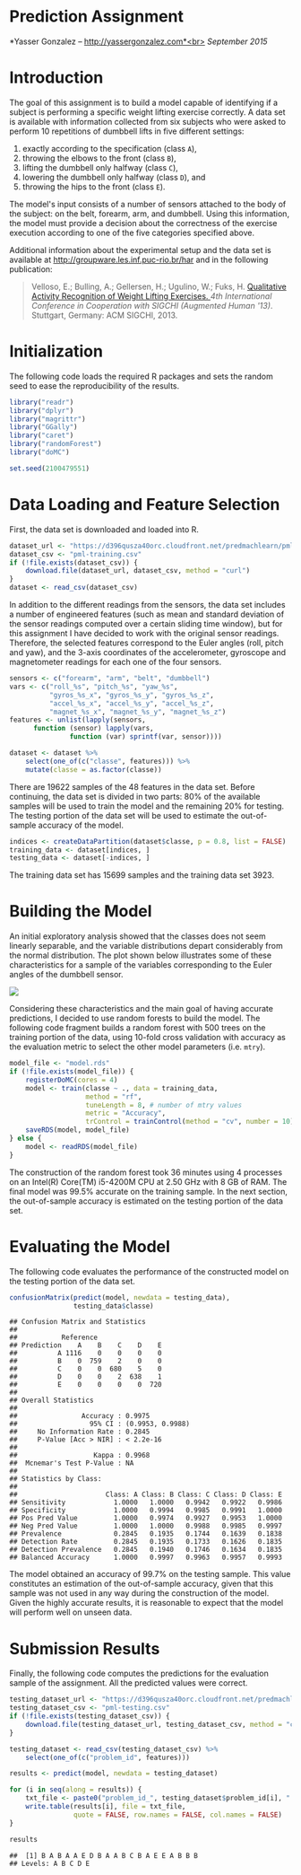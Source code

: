 # Prediction Assignment

*Yasser Gonzalez – http://yassergonzalez.com*<br>
*September 2015*

# Introduction

The goal of this assignment is to build a model capable of identifying
if a subject is performing a specific weight lifting exercise correctly.
A data set is available with information collected from six subjects
who were asked to perform 10 repetitions of dumbbell lifts in five
different settings:

1.   exactly according to the specification (class `A`),
2.   throwing the elbows to the front (class `B`),
3.   lifting the dumbbell only halfway (class `C`),
4.   lowering the dumbbell only halfway (class `D`), and
5.   throwing the hips to the front (class `E`).

The model's input consists of a number of sensors attached to the body
of the subject: on the belt, forearm, arm, and dumbbell. Using this
information, the model must provide a decision about the correctness
of the exercise execution according to one of the five categories
specified above.

Additional information about the experimental setup and the data set
is available at http://groupware.les.inf.puc-rio.br/har and in the
following publication:

> Velloso, E.; Bulling, A.; Gellersen, H.; Ugulino, W.; Fuks, H.
> [Qualitative Activity Recognition of Weight Lifting Exercises. ](http://groupware.les.inf.puc-rio.br/work.jsf?p1=11201)
> *4th International Conference in Cooperation with SIGCHI (Augmented Human '13)*.
> Stuttgart, Germany: ACM SIGCHI, 2013.

# Initialization

The following code loads the required R packages and sets the random
seed to ease the reproducibility of the results.


```r
library("readr")
library("dplyr")
library("magrittr")
library("GGally")
library("caret")
library("randomForest")
library("doMC")

set.seed(2100479551)
```

# Data Loading and Feature Selection

First, the data set is downloaded and loaded into R.


```r
dataset_url <- "https://d396qusza40orc.cloudfront.net/predmachlearn/pml-training.csv"
dataset_csv <- "pml-training.csv"
if (!file.exists(dataset_csv)) {
    download.file(dataset_url, dataset_csv, method = "curl")
}
dataset <- read_csv(dataset_csv)
```

In addition to the different readings from the sensors, the data set
includes a number of engineered features (such as mean and standard
deviation of the sensor readings computed over a certain sliding time
window), but for this assignment I have decided to work with the
original sensor readings. Therefore, the selected features correspond
to the Euler angles (roll, pitch and yaw), and the 3-axis coordinates
of the accelerometer, gyroscope and magnetometer readings for each one
of the four sensors.


```r
sensors <- c("forearm", "arm", "belt", "dumbbell")
vars <- c("roll_%s", "pitch_%s", "yaw_%s",
          "gyros_%s_x", "gyros_%s_y", "gyros_%s_z",
          "accel_%s_x", "accel_%s_y", "accel_%s_z",
          "magnet_%s_x", "magnet_%s_y", "magnet_%s_z")
features <- unlist(lapply(sensors,
      function (sensor) lapply(vars,
               function (var) sprintf(var, sensor))))

dataset <- dataset %>%
    select(one_of(c("classe", features))) %>%
    mutate(classe = as.factor(classe))
```

There are 19622 samples of the 48
features in the data set. Before continuing, the data set is divided
in two parts: 80% of the available samples will be used to train the
model and the remaining 20% for testing. The testing portion of the
data set will be used to estimate the out-of-sample accuracy of the
model.


```r
indices <- createDataPartition(dataset$classe, p = 0.8, list = FALSE)
training_data <- dataset[indices, ]
testing_data <- dataset[-indices, ]
```

The training data set has 15699 samples and the
training data set 3923.

# Building the Model

An initial exploratory analysis showed that the classes does not seem
linearly separable, and the variable distributions depart considerably
from the normal distribution. The plot shown below illustrates some of
these characteristics for a sample of the variables corresponding to
the Euler angles of the dumbbell sensor.

![](dumbbell_euler_angles-1.png)

Considering these characteristics and the main goal of having accurate
predictions, I decided to use random forests to build the model. The
following code fragment builds a random forest with 500 trees on the
training portion of the data, using 10-fold cross validation with
accuracy as the evaluation metric to select the other model parameters
(i.e. `mtry`).


```r
model_file <- "model.rds"
if (!file.exists(model_file)) {
    registerDoMC(cores = 4)
    model <- train(classe ~ ., data = training_data,
                   method = "rf",
                   tuneLength = 8, # number of mtry values
                   metric = "Accuracy",
                   trControl = trainControl(method = "cv", number = 10))
    saveRDS(model, model_file)
} else {
    model <- readRDS(model_file)
}
```

The construction of the random forest took 36
minutes using 4 processes on an Intel(R) Core(TM) i5-4200M CPU at 2.50 GHz
with 8 GB of RAM. The final model was 99.5%
accurate on the training sample. In the next section, the out-of-sample
accuracy is estimated on the testing portion of the data set.

# Evaluating the Model

The following code evaluates the performance of the constructed model
on the testing portion of the data set.


```r
confusionMatrix(predict(model, newdata = testing_data),
                testing_data$classe)
```

```
## Confusion Matrix and Statistics
##
##           Reference
## Prediction    A    B    C    D    E
##          A 1116    0    0    0    0
##          B    0  759    2    0    0
##          C    0    0  680    5    0
##          D    0    0    2  638    1
##          E    0    0    0    0  720
##
## Overall Statistics
##
##                Accuracy : 0.9975
##                  95% CI : (0.9953, 0.9988)
##     No Information Rate : 0.2845
##     P-Value [Acc > NIR] : < 2.2e-16
##
##                   Kappa : 0.9968
##  Mcnemar's Test P-Value : NA
##
## Statistics by Class:
##
##                      Class: A Class: B Class: C Class: D Class: E
## Sensitivity            1.0000   1.0000   0.9942   0.9922   0.9986
## Specificity            1.0000   0.9994   0.9985   0.9991   1.0000
## Pos Pred Value         1.0000   0.9974   0.9927   0.9953   1.0000
## Neg Pred Value         1.0000   1.0000   0.9988   0.9985   0.9997
## Prevalence             0.2845   0.1935   0.1744   0.1639   0.1838
## Detection Rate         0.2845   0.1935   0.1733   0.1626   0.1835
## Detection Prevalence   0.2845   0.1940   0.1746   0.1634   0.1835
## Balanced Accuracy      1.0000   0.9997   0.9963   0.9957   0.9993
```

The model obtained an accuracy of
99.7%
on the testing sample. This value constitutes an estimation of the
out-of-sample accuracy, given that this sample was not used in any way
during the construction of the model. Given the highly accurate
results, it is reasonable to expect that the model will perform well
on unseen data.

# Submission Results

Finally, the following code computes the predictions for the
evaluation sample of the assignment. All the predicted values were
correct.


```r
testing_dataset_url <- "https://d396qusza40orc.cloudfront.net/predmachlearn/pml-testing.csv"
testing_dataset_csv <- "pml-testing.csv"
if (!file.exists(testing_dataset_csv)) {
    download.file(testing_dataset_url, testing_dataset_csv, method = "curl")
}

testing_dataset <- read_csv(testing_dataset_csv) %>%
    select(one_of(c("problem_id", features)))

results <- predict(model, newdata = testing_dataset)

for (i in seq(along = results)) {
    txt_file <- paste0("problem_id_", testing_dataset$problem_id[i], ".txt")
    write.table(results[i], file = txt_file,
                quote = FALSE, row.names = FALSE, col.names = FALSE)
}

results
```

```
##  [1] B A B A A E D B A A B C B A E E A B B B
## Levels: A B C D E
```

